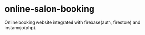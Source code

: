 # online-salon-booking
Online booking website integrated with firebase(auth, firestore) and instamojo(php).
